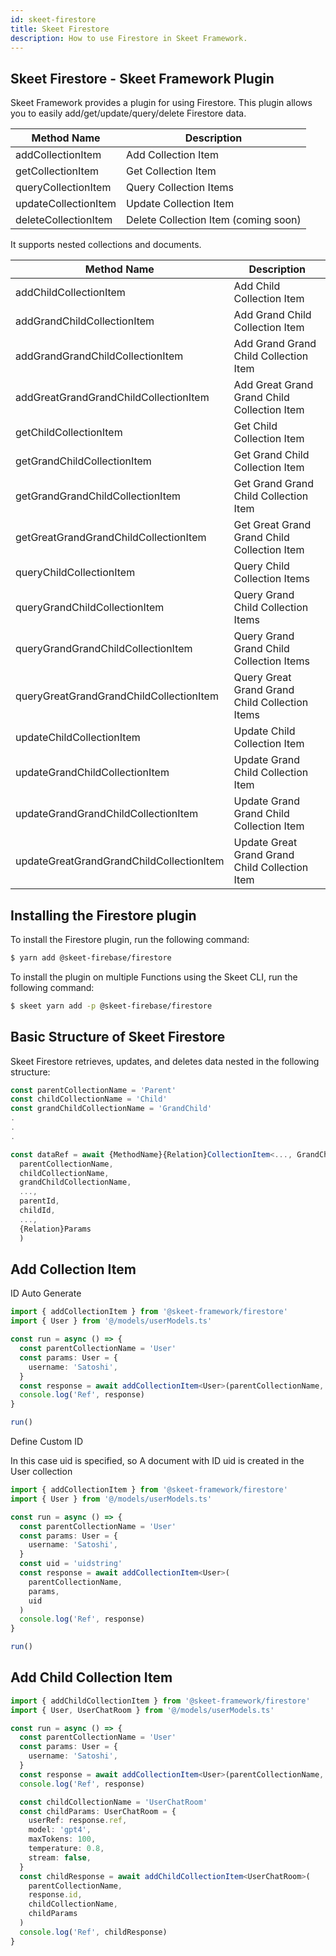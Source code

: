 ```yaml
---
id: skeet-firestore
title: Skeet Firestore
description: How to use Firestore in Skeet Framework.
---
```


## Skeet Firestore - Skeet Framework Plugin

Skeet Framework provides a plugin for using Firestore.
This plugin allows you to easily add/get/update/query/delete Firestore data.

| Method Name          | Description                          |
| -------------------- | ------------------------------------ |
| addCollectionItem    | Add Collection Item                  |
| getCollectionItem    | Get Collection Item                  |
| queryCollectionItem  | Query Collection Items               |
| updateCollectionItem | Update Collection Item               |
| deleteCollectionItem | Delete Collection Item (coming soon) |

It supports nested collections and documents.

| Method Name                              | Description                                    |
| ---------------------------------------- | ---------------------------------------------- |
| addChildCollectionItem                   | Add Child Collection Item                      |
| addGrandChildCollectionItem              | Add Grand Child Collection Item                |
| addGrandGrandChildCollectionItem         | Add Grand Grand Child Collection Item          |
| addGreatGrandGrandChildCollectionItem    | Add Great Grand Grand Child Collection Item    |
| getChildCollectionItem                   | Get Child Collection Item                      |
| getGrandChildCollectionItem              | Get Grand Child Collection Item                |
| getGrandGrandChildCollectionItem         | Get Grand Grand Child Collection Item          |
| getGreatGrandGrandChildCollectionItem    | Get Great Grand Grand Child Collection Item    |
| queryChildCollectionItem                 | Query Child Collection Items                   |
| queryGrandChildCollectionItem            | Query Grand Child Collection Items             |
| queryGrandGrandChildCollectionItem       | Query Grand Grand Child Collection Items       |
| queryGreatGrandGrandChildCollectionItem  | Query Great Grand Grand Child Collection Items |
| updateChildCollectionItem                | Update Child Collection Item                   |
| updateGrandChildCollectionItem           | Update Grand Child Collection Item             |
| updateGrandGrandChildCollectionItem      | Update Grand Grand Child Collection Item       |
| updateGreatGrandGrandChildCollectionItem | Update Great Grand Grand Child Collection Item |

## Installing the Firestore plugin

To install the Firestore plugin, run the following command:

```bash
$ yarn add @skeet-firebase/firestore
```

To install the plugin on multiple Functions using the Skeet CLI, run the following command:

```bash
$ skeet yarn add -p @skeet-firebase/firestore
```

## Basic Structure of Skeet Firestore

Skeet Firestore retrieves, updates, and deletes data nested in the following structure:

```typescript
const parentCollectionName = 'Parent'
const childCollectionName = 'Child'
const grandChildCollectionName = 'GrandChild'
.
.
.

const dataRef = await {MethodName}{Relation}CollectionItem<..., GrandChild, Child, Parent>(
  parentCollectionName,
  childCollectionName,
  grandChildCollectionName,
  ...,
  parentId,
  childId,
  ...,
  {Relation}Params
  )
```

## Add Collection Item

ID Auto Generate

```typescript
import { addCollectionItem } from '@skeet-framework/firestore'
import { User } from '@/models/userModels.ts'

const run = async () => {
  const parentCollectionName = 'User'
  const params: User = {
    username: 'Satoshi',
  }
  const response = await addCollectionItem<User>(parentCollectionName, params)
  console.log('Ref', response)
}

run()
```

Define Custom ID

In this case uid is specified, so
A document with ID uid is created in the User collection

```typescript
import { addCollectionItem } from '@skeet-framework/firestore'
import { User } from '@/models/userModels.ts'

const run = async () => {
  const parentCollectionName = 'User'
  const params: User = {
    username: 'Satoshi',
  }
  const uid = 'uidstring'
  const response = await addCollectionItem<User>(
    parentCollectionName,
    params,
    uid
  )
  console.log('Ref', response)
}

run()
```

## Add Child Collection Item

```typescript
import { addChildCollectionItem } from '@skeet-framework/firestore'
import { User, UserChatRoom } from '@/models/userModels.ts'

const run = async () => {
  const parentCollectionName = 'User'
  const params: User = {
    username: 'Satoshi',
  }
  const response = await addCollectionItem<User>(parentCollectionName, params)
  console.log('Ref', response)

  const childCollectionName = 'UserChatRoom'
  const childParams: UserChatRoom = {
    userRef: response.ref,
    model: 'gpt4',
    maxTokens: 100,
    temperature: 0.8,
    stream: false,
  }
  const childResponse = await addChildCollectionItem<UserChatRoom>(
    parentCollectionName,
    response.id,
    childCollectionName,
    childParams
  )
  console.log('Ref', childResponse)
}
```
